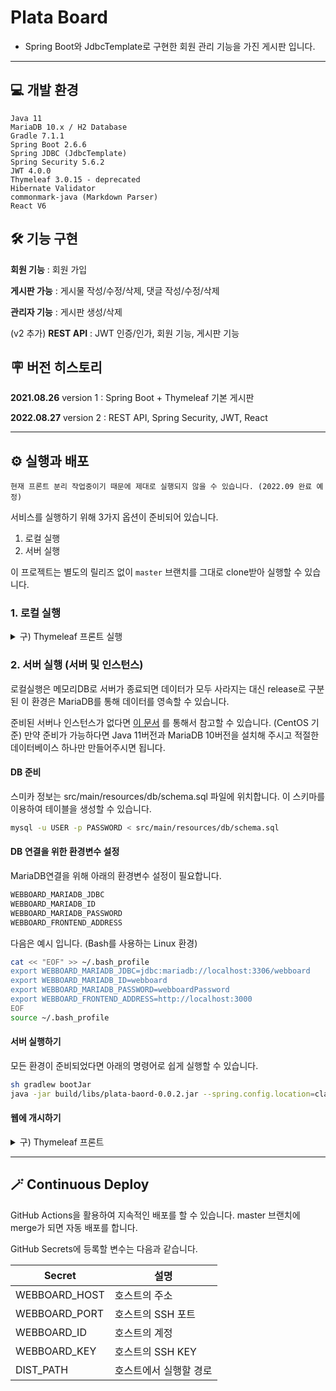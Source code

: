 # Plata Board

- Spring Boot와 JdbcTemplate로 구현한 회원 관리 기능을 가진 게시판 입니다.

* * *

## 💻 개발 환경

```
Java 11
MariaDB 10.x / H2 Database
Gradle 7.1.1
Spring Boot 2.6.6
Spring JDBC (JdbcTemplate)
Spring Security 5.6.2
JWT 4.0.0
Thymeleaf 3.0.15 - deprecated
Hibernate Validator
commonmark-java (Markdown Parser)
React V6
```

## 🛠️ 기능 구현

**회원 기능** : 회원 가입

**게시판 가능** : 게시물 작성/수정/삭제, 댓글 작성/수정/삭제

**관리자 기능** : 게시판 생성/삭제

(v2 추가) **REST API** : JWT 인증/인가, 회원 기능, 게시판 기능

## 🪧 버전 히스토리

**2021.08.26** version 1 : Spring Boot + Thymeleaf 기본 게시판

**2022.08.27** version 2 : REST API, Spring Security, JWT, React

<!--
## 💡 서비스 구조

작성중

## 🗃 DB 스키마 구조

작성중

## 🔥 개발 과정

- 프로젝트에 대한 제작 과정과 소개는 [이 문서](https://platanus.me/post/1592) 를 참고해 주세요.
-->

* * *

## ⚙️ 실행과 배포

```
현재 프론트 분리 작업중이기 때문에 제대로 실행되지 않을 수 있습니다. (2022.09 완료 예정)
```

서비스를 실행하기 위해 3가지 옵션이 준비되어 있습니다.

1. 로컬 실행
2. 서버 실행

이 프로젝트는 별도의 릴리즈 없이 `master` 브랜치를 그대로 clone받아 실행할 수 있습니다.

### 1. 로컬 실행

<details>
<summary> 구) Thymeleaf 프론트 실행</summary>


Java 11만 준비되어 있다면, 내장된 gradle을 통해 아래와 같이 쉽게 로컬에서 실행할 수 있습니다.

- Linux/OS X

```bash
sh gradlew bootJar
java -jar build/libs/plata-board-0.0.2.jar
```

이후 다른 작업 없이 `http://localhost:8080`로 바로 접속 가능합니다. 기록한 데이터는 서버가 종료되면 모두 사라집니다. (H2 메모리 데이터베이스)

</details>

### 2. 서버 실행 (서버 및 인스턴스)

로컬실행은 메모리DB로 서버가 종료되면 데이터가 모두 사라지는 대신 release로 구분된 이 환경은 MariaDB를 통해 데이터를 영속할 수 있습니다.

준비된 서버나 인스턴스가 없다면 [이 문서](https://platanus.me/post/1586) 를 통해서 참고할 수 있습니다. (CentOS 기준) 만약 준비가 가능하다면 Java 11버전과 MariaDB
10버전을 설치해 주시고 적절한 데이터베이스 하나만 만들어주시면 됩니다.

#### DB 준비

스미카 정보는 src/main/resources/db/schema.sql 파일에 위치합니다. 이 스키마를 이용하여 테이블을 생성할 수 있습니다.

```bash
mysql -u USER -p PASSWORD < src/main/resources/db/schema.sql
```

#### DB 연결을 위한 환경변수 설정

MariaDB연결을 위해 아래의 환경변수 설정이 필요합니다.

```bash
WEBBOARD_MARIADB_JDBC
WEBBOARD_MARIADB_ID
WEBBOARD_MARIADB_PASSWORD
WEBBOARD_FRONTEND_ADDRESS
```

다음은 예시 입니다. (Bash를 사용하는 Linux 환경)

```bash
cat << "EOF" >> ~/.bash_profile
export WEBBOARD_MARIADB_JDBC=jdbc:mariadb://localhost:3306/webboard
export WEBBOARD_MARIADB_ID=webboard
export WEBBOARD_MARIADB_PASSWORD=webboardPassword
export WEBBOARD_FRONTEND_ADDRESS=http://localhost:3000
EOF
source ~/.bash_profile
```

#### 서버 실행하기

모든 환경이 준비되었다면 아래의 명령어로 쉽게 실행할 수 있습니다.

```bash
sh gradlew bootJar
java -jar build/libs/plata-baord-0.0.2.jar --spring.config.location=classpath:/application.properties --spring.profiles.active=release
```

#### 웹에 개시하기

<details>
<summary>구) Thymeleaf 프론트</summary>

웹 게시판 서비스는 8080포트로 서버 로컬 실행 됩니다.

만약 도메인이나 80포트 또는 SSL 통신이 필요하다면 [이 문서](https://platanus.me/post/1590) 를 통해서 Reverse proxy 설정을 할 수 있습니다.
</details>


* * *

## 🪄 Continuous Deploy

GitHub Actions을 활용하여 지속적인 배포를 할 수 있습니다. master 브랜치에 merge가 되면 자동 배포를 합니다.

GitHub Secrets에 등록할 변수는 다음과 같습니다.

|Secret| 설명                  |
| --- |---------------------|
|WEBBOARD_HOST| 호스트의 주소             |
|WEBBOARD_PORT| 호스트의 SSH 포트         |
|WEBBOARD_ID| 호스트의 계정             |
|WEBBOARD_KEY| 호스트의 SSH KEY        |
|DIST_PATH| 호스트에서 실행할 경로        |